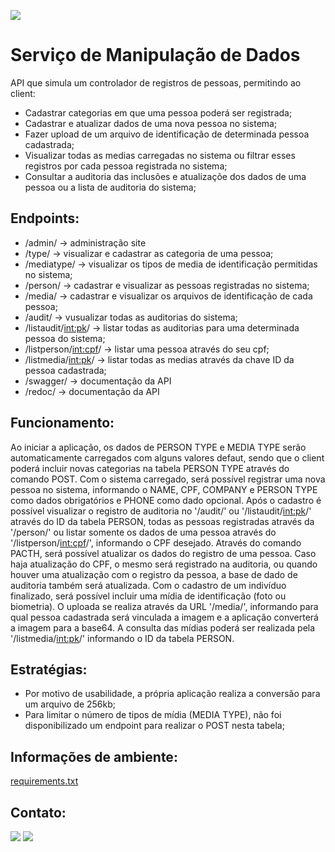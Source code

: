 [<img src="https://img.shields.io/badge/author-Lucas Faria-yellow?style=flat-square"/>](https://github.com/LucasAlbFar)

# Serviço de Manipulação de Dados

API que simula um controlador de registros de pessoas, permitindo ao client:
 * Cadastrar categorias em que uma pessoa poderá ser registrada;
 * Cadastrar e atualizar dados de uma nova pessoa no sistema;
 * Fazer upload de um arquivo de identificação de determinada pessoa cadastrada;
 * Visualizar todas as medias carregadas no sistema ou filtrar esses registros por cada pessoa registrada no sistema;
 * Consultar a auditoria das inclusões e atualizaçõe dos dados de uma pessoa ou a lista de auditoria do sistema;

## Endpoints:
* /admin/ -> administração site
* /type/ -> visualizar e cadastrar as categoria de uma pessoa;
* /mediatype/ -> visualizar os tipos de media de identificação permitidas no sistema;
* /person/ -> cadastrar e visualizar as pessoas registradas no sistema;
* /media/ -> cadastrar e visualizar os arquivos de identificação de cada pessoa;
* /audit/ -> vusualizar todas as auditorias do sistema;
* /listaudit/<int:pk>/ -> listar todas as auditorias para uma determinada pessoa do sistema;
* /listperson/<int:cpf>/ -> listar uma pessoa através do seu cpf;
* /listmedia/<int:pk>/ -> listar todas as medias através da chave ID da pessoa cadastrada;
* /swagger/ -> documentação da API 
* /redoc/ -> documentação da API 

## Funcionamento:
Ao iniciar a aplicação, os dados de PERSON TYPE e MEDIA TYPE serão automaticamente carregados com alguns valores defaut, sendo que o client poderá incluir novas categorias na tabela PERSON TYPE através do comando POST.
Com o sistema carregado, será possível registrar uma nova pessoa no sistema, informando o NAME, CPF, COMPANY e PERSON TYPE como dados obrigatórios e PHONE como dado opcional. 
Após o cadastro é possível visualizar o registro de auditoria no '/audit/' ou '/listaudit/<int:pk>/' através do ID da tabela PERSON, todas as pessoas registradas através da '/person/' ou listar somente os dados de uma pessoa através do '/listperson/<int:cpf>/', informando o CPF desejado. 
Através do comando PACTH, será possível atualizar os dados do registro de uma pessoa. Caso haja atualização do CPF, o mesmo será registrado na auditoria, ou quando houver uma atualização com o registro da pessoa, a base de dado de auditoria também será atualizada.
Com o cadastro de um indivíduo finalizado, será possível incluir uma mídia de identificação (foto ou biometria). O uploada se realiza através da URL '/media/', informando para qual pessoa cadastrada será vinculada a imagem e a aplicação converterá a imagem para a base64. A consulta das mídias poderá ser realizada pela '/listmedia/<int:pk>/' informando o ID da tabela PERSON.

## Estratégias:
* Por motivo de usabilidade, a própria aplicação realiza a conversão para um arquivo de 256kb;
* Para limitar o número de tipos de mídia (MEDIA TYPE), não foi disponibilizado um endpoint para realizar o POST nesta tabela;

## Informações de ambiente:
[requirements.txt](https://github.com/LucasAlbFar/manipulacao_arquivos/blob/main/source/requirements.txt)

## Contato:
[<img src="https://img.shields.io/badge/LucasFaria-0A66C2?style=flat-square&logo=linkedin&logoColor=white" />](https://www.linkedin.com/in/lucasalbfar/)
[<img src="https://img.shields.io/badge/lucasalbfar@gmail.com-EA4335?style=flat-square&logo=Gmail&logoColor=white" />](mailto:lucasalbfarw@gmail.com)

